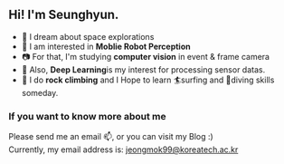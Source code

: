 ## Hi! I'm Seunghyun.
- 🌠 I dream about space explorations
- 🤖 I am interested in **Moblie Robot Perception**
- 📷 For that, I'm studying **computer vision** in event & frame camera
- 🧠 Also, **Deep Learning**is my interest for processing sensor datas.
- 🧗 I do **rock climbing** and I Hope to learn 🏄surfing and 🤿diving skills someday.

### If you want to know more about me
Please send me an email 📫, or you can visit my Blog :) <br>
Currently, my email address is: jeongmok99@koreatech.ac.kr
